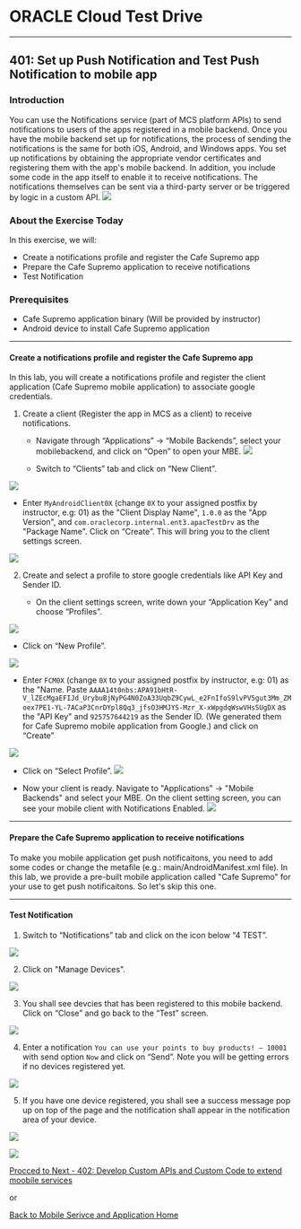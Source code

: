 # ORACLE Cloud Test Drive #
-----
## 401: Set up Push Notification and Test Push Notification to mobile app ##

### Introduction ###
You can use the Notifications service (part of MCS platform APIs) to send notifications to users of the apps registered in a mobile backend. Once you have the mobile backend set up for notifications, the process of sending the notifications is the same for both iOS, Android, and Windows apps. You set up notifications by obtaining the appropriate vendor certificates and registering them with the app's mobile backend. In addition, you include some code in the app itself to enable it to receive notifications. The notifications themselves can be sent via a third-party server or be triggered by logic in a custom API.
![](../common/images/mobile/mcsgs_dt_006_notifications.png)

### About the Exercise Today ###
In this exercise, we will:
- Create a notifications profile and register the Cafe Supremo app
- Prepare the Cafe Supremo application to receive notifications
- Test Notification

### Prerequisites ###
- Cafe Supremo application binary (Will be provided by instructor)
- Android device to install Cafe Supremo application

----
#### Create a notifications profile and register the Cafe Supremo app ####
In this lab, you will create a notifications profile and register the client application (Cafe Supremo mobile application) to associate google credentials.

1. Create a client (Register the app in MCS as a client) to receive notifications.
    - Navigate through “Applications” -> “Mobile Backends”, select your mobilebackend, and click on “Open” to open your MBE.
![](../common/images/mobile/401-Select_MBE.png)


   - Switch to “Clients” tab and click on “New Client”.
    
![](../common/images/mobile/401-Create_Client.png)


   - Enter `MyAndroidClient0X` (change `0X` to your assigned postfix by instructor, e.g: 01) as the "Client Display Name", `1.0.0` as the "App Version", and `com.oraclecorp.internal.ent3.apacTestDrv` as the "Package Name". Click on “Create”. This will bring you to the client settings screen.
    
![](../common/images/mobile/401-Create_Client.png)


2. Create and select a profile to store google credentials like API Key and Sender ID.

    - On the client settings screen, write down your “Application Key” and choose “Profiles”.
    
![](../common/images/mobile/401-Client_Setting_Created.png)


   - Click on “New Profile”.
    
![](../common/images/mobile/401-Create_New_Profile.png)


   - Enter `FCM0X` (change `0X` to your assigned postfix by instructor, e.g: 01) as the "Name. Paste `AAAA14t0nbs:APA91bHtR-V_lZEcMgaEFIJd_UrybuBjNyPG4N0ZoA33UqbZ9CywL_e2FnIfoS9lvPV5gut3Mm_ZMoex7PE1-YL-7ACaP3CnrDYpl8Qq3_jfsO3HMJYS-Mzr_X-xWpgdqWswVHsSUgDX` as the "API Key" and `925757644219` as the Sender ID. (We generated them for Cafe Supremo mobile application from Google.) and click on “Create”
    
![](../common/images/mobile/401-Profile_Setting.png)


   - Click on “Select Profile”.
![](../common/images/mobile/401-Selected_Profile.png)


   - Now your client is ready. Navigate to "Applications" -> "Mobile Backends" and select your MBE. On the client setting screen, you can see your mobile client with Notifications Enabled.
![](../common/images/mobile/401-Review_MobileApp_Profile.png)

---
#### Prepare the Cafe Supremo application to receive notifications ####
To make you mobile application get push notificaitons, you need to add some codes or change the metafile (e.g.: main/AndroidManifest.xml file). In this lab, we provide a pre-built mobile application called "Cafe Supremo" for your use to get push notificaitons. So let's skip this one.

---
#### Test Notification ####
1. Switch to “Notifications” tab and click on the icon below “4 TEST”.

![](../common/images/mobile/401-Test_Notification.png)


2. Click on "Manage Devices".

![](../common/images/mobile/401-Test_Manage_Devices.png)


3. You shall see devcies that has been registered to this mobile backend. Click on “Close” and go back to the “Test” screen.

![](../common/images/mobile/401-Manage_Devices.png)


4. Enter a notification `You can use your points to buy products! – 10001` with send option `Now` and click on “Send”. Note you will be getting errors if no devices registered yet.

![](../common/images/mobile/401-Notification_Test_Screen.png)


5. If you have one device registered, you shall see a success message pop up on top of the page and the notification shall appear in the notification area of your device.

![](../common/images/mobile/401-MCS_Notification_Result.png)


![](../common/images/mobile/401-MobileApp_Notification_Result.png)


[Procced to Next - 402: Develop Custom APIs and Custom Code to extend moobile services](402-MobileLab.md)

or

[Back to Mobile Serivce and Application Home](README.md)

